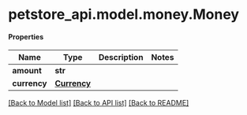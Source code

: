 # petstore_api.model.money.Money

#### Properties
Name | Type | Description | Notes
------------ | ------------- | ------------- | -------------
**amount** | **str** |  | 
**currency** | [**Currency**](Currency.md) |  | 

[[Back to Model list]](../../README.md#documentation-for-models) [[Back to API list]](../../README.md#documentation-for-api-endpoints) [[Back to README]](../../README.md)

